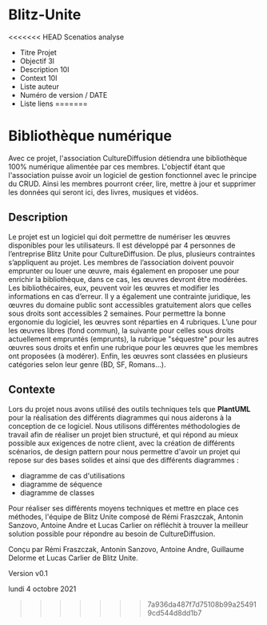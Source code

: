 # Blitz-Unite

<<<<<<< HEAD
Scenatios
analyse

- Titre Projet
- Objectif 3l
- Description 10l
- Context 10l
- Liste auteur
- Numéro de version / DATE
- Liste liens
=======
# Bibliothèque numérique

Avec ce projet, l'association CultureDiffusion détiendra une bibliothèque 100% numérique alimentée par ces membres. L'objectif étant que l'association puisse avoir un logiciel de gestion fonctionnel avec le principe du CRUD. Ainsi les membres pourront créer, lire, mettre à jour et supprimer les données qui seront ici, des livres, musiques et vidéos.

## Description

Le projet est un logiciel qui doit permettre de numériser les œuvres disponibles pour les utilisateurs. Il est développé par 4 personnes de l’entreprise Blitz Unite pour CultureDiffusion. De plus, plusieurs contraintes s’appliquent au projet. Les membres de l’association doivent pouvoir emprunter ou louer une œuvre, mais également en proposer une pour enrichir la bibliothèque, dans ce cas, les œuvres devront être modérées. Les bibliothécaires, eux, peuvent voir les œuvres et modifier les informations en cas d’erreur. Il y a également une contrainte juridique, les œuvres du domaine public sont accessibles gratuitement alors que celles sous droits sont accessibles 2 semaines. Pour permettre la bonne ergonomie du logiciel, les œuvres sont réparties en 4 rubriques. L’une pour les œuvres libres (fond commun), la suivante pour celles sous droits actuellement empruntés (emprunts), la rubrique "séquestre" pour les autres œuvres sous droits et enfin une rubrique pour les œuvres que les membres ont proposées (à modérer). Enfin, les œuvres sont classées en plusieurs catégories selon leur genre (BD, SF, Romans…).

## Contexte

Lors du projet nous avons utilisé des outils techniques tels que **PlantUML** pour la réalisation des différents diagrammes qui nous aiderons à la conception de ce logiciel. Nous utilisons différentes méthodologies de travail afin de réaliser un projet bien structuré, et qui répond au mieux possible aux exigences de notre client, avec la création de différents scénarios, de design pattern pour nous permettre d'avoir un projet qui repose sur des bases solides et ainsi que des différents diagrammes :

  - diagramme de cas d'utilisations
  - diagramme de séquence
  - diagramme de classes

Pour réaliser ses différents moyens techniques et mettre en place ces méthodes, l'équipe de Blitz Unite composé de Rémi Fraszczak, Antonin Sanzovo, Antoine Andre et  Lucas Carlier on réfléchit à trouver la meilleur solution possible pour répondre au besoin de CultureDiffusion.

Conçu par Rémi Fraszczak, Antonin Sanzovo, Antoine Andre, Guillaume Delorme et Lucas Carlier de Blitz Unite.

Version v0.1

lundi 4 octobre 2021
>>>>>>> 7a936da487f7d75108b99a254919cd544d8dd1b7
